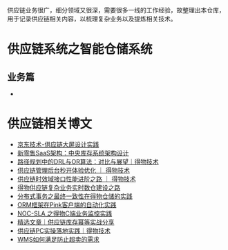 供应链业务很广，细分领域又很深，需要很多一线的工作经验，故整理出本仓库，用于记录供应链相关内容，以梳理复杂业务以及提炼相关技术。



# 供应链系统之智能仓储系统

## 业务篇

+ 











# 供应链相关博文
+ [京东技术-供应链大屏设计实践](https://mp.weixin.qq.com/s/zRZtl89bVgWRTnK-YmfNcg)
+ [新零售SaaS架构：中央库存系统架构设计](https://www.woshipm.com/pd/5639250.html)
+ [路径规划中的DRL与OR算法：对比与展望｜得物技术](https://mp.weixin.qq.com/s/loAucq60oOcjfXokQfw9Yw)
+ [供应链管理后台秒开体验优化 ｜ 得物技术](https://mp.weixin.qq.com/s/2dRbxug7_v8pk9YDaHjTGQ)
+ [供应链时效域接口性能进阶之路 ｜ 得物技术](https://mp.weixin.qq.com/s/M3WmLWIcB4maJ_hAiJxZCA)
+ [得物供应链复杂业务实时数仓建设之路](https://mp.weixin.qq.com/s/4StnjSWpd4rO_GiajmPA6Q)
+ [分布式事务之最终一致性在得物仓储的实践](https://mp.weixin.qq.com/s/nku-zQ3asB9K7qOtnx9HYQ)
+ [ORM框架在Pink客户端的自动化实践](https://mp.weixin.qq.com/s/QFm2xpC7TlVYTeR_dV5onA)
+ [NOC-SLA 之得物C端业务监控实践](https://mp.weixin.qq.com/s/e9KQGa4ZwEh47h62l_N-mQ)
+ [精选文章｜供应链库存幂等实战分享](https://mp.weixin.qq.com/s/yHiqtDJ5PUFld7W-RfO-Ww)
+ [供应链PC实操落地实践｜得物技术](https://mp.weixin.qq.com/s/-BDHcFsxSAd-13XKWJORfw)
+ [WMS如何满足防止超卖的需求](https://juejin.cn/post/7320288264203927590)



